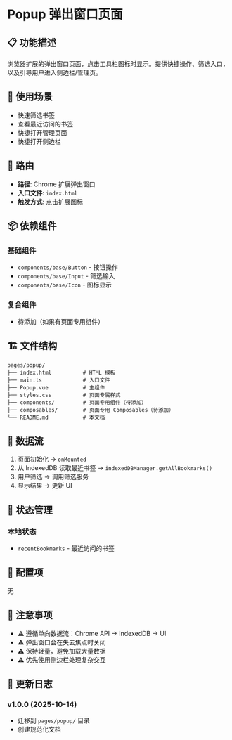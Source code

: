# Popup 弹出窗口页面

## 📋 功能描述

浏览器扩展的弹出窗口页面，点击工具栏图标时显示。提供快捷操作、筛选入口，以及引导用户进入侧边栏/管理页。

## 🎯 使用场景

- 快速筛选书签
- 查看最近访问的书签
- 快捷打开管理页面
- 快捷打开侧边栏

## 🔌 路由

- **路径**: Chrome 扩展弹出窗口
- **入口文件**: `index.html`
- **触发方式**: 点击扩展图标

## 📦 依赖组件

### 基础组件

- `components/base/Button` - 按钮操作
- `components/base/Input` - 筛选输入
- `components/base/Icon` - 图标显示

### 复合组件

- 待添加（如果有页面专用组件）

## 🏗️ 文件结构

```
pages/popup/
├── index.html          # HTML 模板
├── main.ts             # 入口文件
├── Popup.vue           # 主组件
├── styles.css          # 页面专属样式
├── components/         # 页面专用组件（待添加）
├── composables/        # 页面专用 Composables（待添加）
└── README.md           # 本文档
```

## 🔄 数据流

1. 页面初始化 → `onMounted`
2. 从 IndexedDB 读取最近书签 → `indexedDBManager.getAllBookmarks()`
3. 用户筛选 → 调用筛选服务
4. 显示结果 → 更新 UI

## 🎨 状态管理

### 本地状态

- `recentBookmarks` - 最近访问的书签

## 🔧 配置项

无

## 📝 注意事项

- ⚠️ 遵循单向数据流：Chrome API → IndexedDB → UI
- ⚠️ 弹出窗口会在失去焦点时关闭
- ⚠️ 保持轻量，避免加载大量数据
- ⚠️ 优先使用侧边栏处理复杂交互

## 🔄 更新日志

### v1.0.0 (2025-10-14)

- 迁移到 `pages/popup/` 目录
- 创建规范化文档
